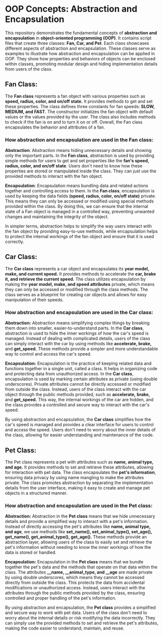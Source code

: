 # OOP Concepts: Abstraction and Encapsulation
This repository demonstrates the fundamental concepts of **abstraction and encapsulation** in **object-oriented programming (OOP)**. It contains script files that create three classes: **Fan, Car, and Pet**. Each class showcases different aspects of abstraction and encapsulation. These classes serve as examples to illustrate how abstraction and encapsulation can be applied in OOP. They show how properties and behaviors of objects can be enclosed within classes, promoting modular design and hiding implementation details from users of the class.

## Fan Class:
The **Fan class** represents a fan object with various properties such as **speed, radius, color, and on/off state.** It provides methods to get and set these properties. The class defines three constants for fan speeds: **SLOW, MEDIUM, and FAST**. The constructor initializes the fan object with default values or the values provided by the user. The class also includes methods to check if the fan is on and to turn it on or off. Overall, the Fan class encapsulates the behavior and attributes of a fan.

### How abstraction and encapsulation are used in the Fan class:
**Abstraction**: Abstraction means hiding unnecessary details and showing only the important parts. In the **Fan class**, abstraction is used by providing simple methods for users to get and set properties like the **fan's speed, radius, color, and on/off state**. Users don't need to know how these properties are stored or manipulated inside the class. They can just use the provided methods to interact with the fan object.

**Encapsulation**: Encapsulation means bundling data and related actions together and controlling access to them. In the **Fan class**, encapsulation is used by keeping the data fields **(speed, radius, color, on/off state)** private. This means they can only be accessed or modified using special methods provided within the class. By doing this, we can ensure that the internal state of a Fan object is managed in a controlled way, preventing unwanted changes and maintaining the integrity of the object.

In simpler terms, abstraction helps to simplify the way users interact with the fan object by providing easy-to-use methods, while encapsulation helps to protect the internal workings of the fan object and ensure that it is used correctly.

## Car Class:
The **Car class** represents a car object and encapsulates its **year model, make, and current speed.** It provides methods to accelerate the **car, brake it, and retrieve the current speed.** The class utilizes encapsulation by making the **year model, make, and speed attributes** private, which means they can only be accessed or modified through the class methods. The class serves as a blueprint for creating car objects and allows for easy manipulation of their speeds.

### How abstraction and encapsulation are used in the Car class:
**Abstraction:** Abstraction means simplifying complex things by breaking them down into smaller, easier-to-understand parts. In the **Car class**, abstraction is used to hide the inner workings of how the car's speed is managed. Instead of dealing with complicated details, users of the class can simply interact with the car by using methods like **accelerate, brake,** and **get_speed.** These methods provide a simpler and more understandable way to control and access the car's speed.

**Encapsulation:** Encapsulation is the practice of keeping related data and functions together in a single unit, called a class. It helps in organizing code and protecting data from unauthorized access. In the **Car class**, encapsulation is used by marking certain attributes as private (using double underscores). Private attributes cannot be directly accessed or modified from outside the class. Instead, users of the class interact with the car object through the public methods provided, such as **accelerate,** **brake,** and **get_speed.** This way, the internal workings of the car are hidden, and the class provides a controlled and secure way to interact with the car's speed.

By using abstraction and encapsulation, the **Car class** simplifies how the car's speed is managed and provides a clear interface for users to control and access the speed. Users don't need to worry about the inner details of the class, allowing for easier understanding and maintenance of the code.

## Pet Class:
The Pet class represents a pet with attributes such as **name, animal type, and age.** It provides methods to set and retrieve these attributes, allowing for interaction with pet data. The class encapsulates the **pet's information**, ensuring data privacy by using name mangling to make the attributes private. The class promotes abstraction by separating the implementation details from the user interface, making it easy to create and manage pet objects in a structured manner.

### How abstraction and encapsulation are used in the Pet class:
**Abstraction:** Abstraction in the **Pet class** means that we hide unnecessary details and provide a simplified way to interact with a pet's information. Instead of directly accessing the pet's attributes like **name, animal type, and age**, we use methods like **set_name(), set_animal_type(), set_age(), get_name(), get_animal_type(), get_age().** These methods provide an abstraction layer, allowing users of the class to easily set and retrieve the pet's information without needing to know the inner workings of how the data is stored or handled.

**Encapsulation:** Encapsulation in the **Pet class** means that we bundle together the pet's data and the methods that operate on that data within the class. The attributes **__name, __animal_type, and __age** are made private by using double underscores, which means they cannot be accessed directly from outside the class. This protects the data from accidental modifications or unauthorized access. Instead, users interact with the attributes through the public methods provided by the class, ensuring controlled and proper handling of the pet's information.

By using abstraction and encapsulation, the **Pet class** provides a simplified and secure way to work with pet data. Users of the class don't need to worry about the internal details or risk modifying the data incorrectly. They can simply use the provided methods to set and retrieve the pet's attributes, making the code easier to understand, maintain, and reuse.

